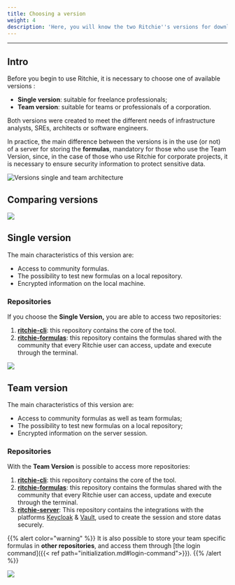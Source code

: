 ```yaml
---
title: Choosing a version
weight: 4
description: 'Here, you will know the two Ritchie''s versions for download.'
---
```


---

## Intro

Before you begin to use Ritchie, it is necessary to choose one of available versions :

* **Single version**: suitable for freelance professionals;
* **Team version**: suitable for teams or professionals of a corporation.

Both versions were created to meet the different needs of infrastructure analysts, SREs, architects or software engineers.

In practice, the main difference between the versions is in the use \(or not\) of a server for storing the **formulas**, mandatory for those who use the Team Version, since, in the case of those who use Ritchie for corporate projects, it is necessary to ensure security information to protect sensitive data.

![Versions single and team architecture ](/shared/team-and-single.png)

## **Comparing versions**

![](/shared/captura_de_tela_2020-06-09_as_09.55.22.png)

## **Single version**

The main characteristics of this version are:

* Access to community formulas.
* The possibility to test new formulas on a local repository.
* Encrypted information on the local machine.

### Repositories

If you choose the **Single Version,** you are able to access two repositories:

1. [**ritchie-cli**](https://github.com/ZupIT/ritchie-cli): this repository contains the core of the tool.
2. [**ritchie-formulas**](https://github.com/ZupIT/ritchie-formulas): this repository contains the formulas shared with the community that every Ritchie user can access, update and execute through the terminal.



![](/shared/single-ritchie.png)

## Team version

The main characteristics of this version are:

* Access to community formulas as well as team formulas;
* The possibility to test new formulas on a local repository;
* Encrypted information on the server session.

### Repositories

With the **Team Version** is possible to access more repositories:

1. [**ritchie-cli**](https://github.com/ZupIT/ritchie-cli): this repository contains the core of the tool.
2. [**ritchie-formulas**](https://github.com/ZupIT/ritchie-formulas): this repository contains the formulas shared with the community that every Ritchie user can access, update and execute through the terminal.
3. [**ritchie-server**](https://github.com/ZupIT/ritchie-server): This repository contains the integrations with the platforms [Keycloak](https://www.keycloak.org/) & [Vault](https://www.vaultproject.io/), used to create the session and store datas securely.

{{% alert color="warning" %}}
It is also possible to store your team specific formulas in **other repositories**, and access them through [the login command]({{< ref path="initialization.md#login-command">}}).
{{% /alert %}}

![](/shared/team-ritchie-white.png)
